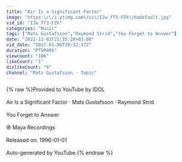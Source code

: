 ```yaml
---
title: "Air Is a Significant Factor"
image: "https:\/\/i.ytimg.com\/vi\/IJw_fT3-FZk\/hqdefault.jpg"
vid_id: "IJw_fT3-FZk"
categories: "Music"
tags: ["Mats Gustafsson","Raymond Strid","You Forget to Answer"]
date: "2021-11-03T21:35:20+03:00"
vid_date: "2017-01-06T20:32:37Z"
duration: "PT5M49S"
viewcount: "106"
likeCount: "1"
dislikeCount: "0"
channel: "Mats Gustafsson - Topic"
---
```

{% raw %}Provided to YouTube by IDOL<br /><br />Air Is a Significant Factor · Mats Gustafsson · Raymond Strid<br /><br />You Forget to Answer<br /><br />℗ Maya Recordings<br /><br />Released on: 1996-01-01<br /><br />Auto-generated by YouTube.{% endraw %}
